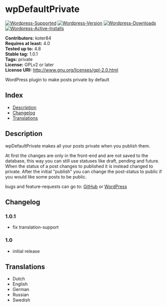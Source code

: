 # wpDefaultPrivate 
[![Wordpress-Supported](https://img.shields.io/wordpress/v/wpdefaultprivate.svg)](https://wordpress.org/plugins/wpdefaultprivate/)
[![Wordpress-Version](https://img.shields.io/wordpress/plugin/v/wpdefaultprivate.svg)](https://wordpress.org/plugins/wpdefaultprivate/)
[![Wordpress-Downloads](https://img.shields.io/wordpress/plugin/dt/wpdefaultprivate.svg)](https://wordpress.org/plugins/wpdefaultprivate/)
[![Wordpress-Active-Installs](https://img.shields.io/wordpress/plugin/ai/wpdefaultprivate.svg)](https://wordpress.org/plugins/wpdefaultprivate/)

**Contributors:** koter84  
**Requires at least:** 4.0  
**Tested up to:** 4.8  
**Stable tag:** 1.0.1  
**Tags:** private  
**License:** GPLv2 or later  
**License URI:** http://www.gnu.org/licenses/gpl-2.0.html  

WordPress plugin to make posts private by default

## Index 

* [Description](#description)
* [Changelog](#changelog)
* [Translations](#translations)

## Description 

wpDefaultPrivate makes all your posts private when you publish them.

At first the changes are only in the front-end and are not saved to the database, this way you can still use statuses like draft, pending and future.
When the status of a post changes to published it is instead changed to private. After the initial "publish" you can change the post-status to public if you would like some posts to be public.

bugs and feature-requests can go to: [GitHub](https://github.com/koter84/wpDefaultPrivate/issues) or [WordPress](https://wordpress.org/support/plugin/wpdefaultprivate)

## Changelog 

### 1.0.1 
* fix translation-support

### 1.0 
* initial release

## Translations 

* Dutch
* English
* German
* Russian
* Swedish


